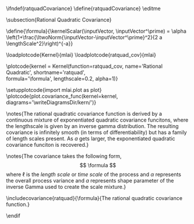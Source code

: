 \ifndef{ratquadCovariance}
\define{ratquadCovariance}
\editme

\subsection{Rational Quadratic Covariance}

\define{\formula}{\kernelScalar(\inputVector, \inputVector^\prime) = \alpha \left(1+\frac{\ltwoNorm{\inputVector-\inputVector^\prime}^2}{2 a \lengthScale^2}\right)^{-a}}

\loadplotcode{Kernel}{mlai}
\loadplotcode{ratquad_cov}{mlai}

\plotcode{kernel = Kernel(function=ratquad_cov,
                     name='Rational Quadratic',
                     shortname='ratquad',					 
                     formula='\formula',
					 lengthscale=0.2,
					 alpha=1)}

\setupplotcode{import mlai.plot as plot}
\plotcode{plot.covariance_func(kernel=kernel, diagrams='\writeDiagramsDir/kern/')}

\notes{The rational quadratic covariance function is derived by a continuous mixture of exponentiated quadratic covariance funcitons, where the lengthscale is given by an inverse gamma distribution. The resulting covariance is infinitely smooth (in terms of differentiability) but has a family of length scales present. As $a$ gets larger, the exponentiated quadratic covariance funciton is recovered.}

\notes{The covariance takes the following form,
$$
\formula
$$
where $\ell$ is the *length scale* or *time scale* of the process and $\alpha$ represents the overall process variance and $a$ represents shape parameter of the inverse Gamma used to create the scale mixture.}

\includecovariance{ratquad}{\formula}{The rational quadratic covariance function.}


\endif
